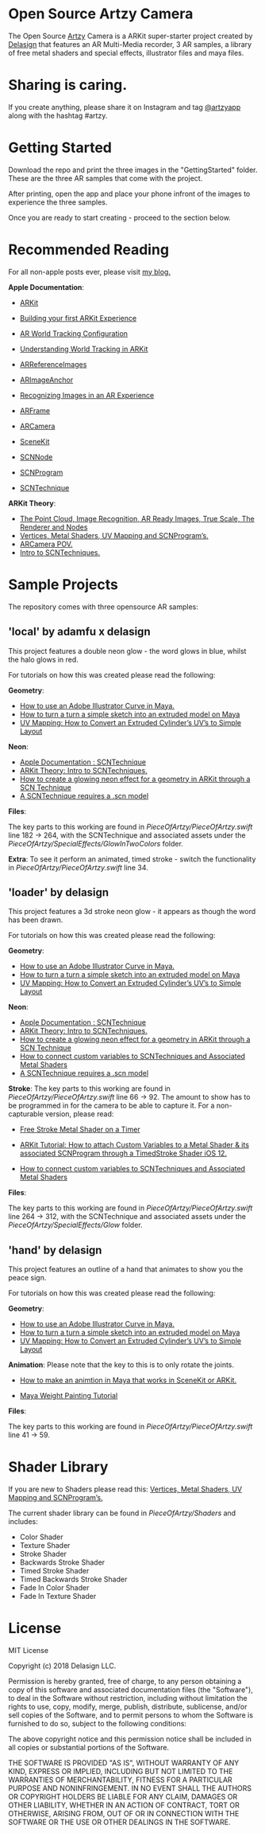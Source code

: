 # Open Source Artzy Camera

The Open Source <a href="http://www.artzyapp.com">Artzy</a> Camera is a ARKit super-starter project created by <a href="http://www.delasign.com">Delasign</a> that features an AR Multi-Media recorder, 3 AR samples, a library of free metal shaders and special effects, illustrator files and maya files.

# Sharing is caring.

If you create anything, please share it on Instagram and tag <a href="https://www.instagram.com/artzyapp/">@artzyapp</a> along with the hashtag #artzy.


# Getting Started
Download the repo and print the three images in the "GettingStarted" folder. These are the three AR samples that come with the project.

After printing, open the app and place your phone infront of the images to experience the three samples.

Once you are ready to start creating - proceed to the section below.

# Recommended Reading

For all non-apple posts ever, please visit <a href="http://www.oscardelahera.com/blog">my blog.</a>

<b>Apple Documentation</b>:

- <a href="https://developer.apple.com/documentation/arkit">ARKit</a>
- <a href="https://developer.apple.com/documentation/arkit/building_your_first_ar_experience">Building your first ARKit Experience</a>


- <a href="https://developer.apple.com/documentation/arkit/arworldtrackingconfiguration">AR World Tracking Configuration</a>
- <a href="https://developer.apple.com/documentation/arkit/understanding_world_tracking_in_arkit">Understanding World Tracking in ARKit</a>

- <a href="https://developer.apple.com/documentation/arkit/arreferenceimage">ARReferenceImages</a>
- <a href="https://developer.apple.com/documentation/arkit/arimageanchor">ARImageAnchor</a>
- <a href="https://developer.apple.com/documentation/arkit/recognizing_images_in_an_ar_experience">Recognizing Images in an AR Experience</a>


- <a href="https://developer.apple.com/documentation/arkit/arframe">ARFrame</a>
- <a href="https://developer.apple.com/documentation/arkit/arcamera">ARCamera</a>


- <a href="https://developer.apple.com/documentation/scenekit">SceneKit</a>
- <a href="https://developer.apple.com/documentation/scnnode">SCNNode</a>
- <a href="https://developer.apple.com/documentation/scnprogram">SCNProgram</a>
- <a href="https://developer.apple.com/documentation/scenekit/scntechnique">SCNTechnique</a>

<b>ARKit Theory</b>:

- <a href="https://medium.com/ar-tips-and-tricks/arkit-theory-the-point-cloud-image-recognition-ar-ready-images-true-scale-the-renderer-and-e1508398dd4">The Point Cloud, Image Recognition, AR Ready Images, True Scale, The Renderer and Nodes</a>
- <a href="https://medium.com/ar-tips-and-tricks/arkit-theory-vertices-metal-shaders-uv-mapping-and-scnprograms-445e9fc4c53f">Vertices, Metal Shaders, UV Mapping and SCNProgram’s.</a>
- <a href="https://medium.com/ar-tips-and-tricks/arkit-theory-arcamera-point-of-view-81e1fe7088e5">ARCamera POV.</a>
- <a href="https://medium.com/ar-tips-and-tricks/arkit-theory-an-introduction-to-scntechniques-710e024bc91e">Intro to SCNTechniques.</a>


# Sample Projects

The repository comes with three opensource AR samples:

## 'local' by adamfu x delasign

This project features a double neon glow - the word glows in blue, whilst the halo glows in red.

For tutorials on how this was created please read the following:

<b>Geometry</b>:

- <a href="https://medium.com/ar-tips-and-tricks/how-to-use-an-adobe-illustrator-curve-in-maya-7e7f189e7ed8">How to use an Adobe Illustrator Curve in Maya.</a>
- <a href="https://medium.com/ar-tips-and-tricks/how-to-turn-a-turn-a-simple-sketch-into-an-extruded-model-on-maya-5e9520ca5bc9">How to turn a turn a simple sketch into an extruded model on Maya</a>
- <a href="https://medium.com/ar-tips-and-tricks/uv-mapping-how-to-convert-an-extruded-cylinders-uv-s-to-simple-layout-1c6f9c20f31">UV Mapping: How to Convert an Extruded Cylinder’s UV’s to Simple Layout</a>

<b>Neon</b>:

- <a href="https://developer.apple.com/documentation/scenekit/scntechnique">Apple Documentation : SCNTechnique</a>
- <a href="https://medium.com/ar-tips-and-tricks/arkit-theory-an-introduction-to-scntechniques-710e024bc91e">ARKit Theory: Intro to SCNTechniques.</a>
- <a href="https://medium.com/ar-tips-and-tricks/how-to-create-a-glowing-neon-effect-for-a-geometry-in-arkit-through-an-scntechnique-22c70acd5f42">How to create a glowing neon effect for a geometry in ARKit through a SCN Technique</a>
- <a href="https://medium.com/ar-tips-and-tricks/a-scntechnique-requires-a-scn-model-filetype-b8cf01c93414">A SCNTechnique requires a .scn model</a>


<b>Files</b>:

The key parts to this working are found in *PieceOfArtzy/PieceOfArtzy.swift* line 182 -> 264, with the SCNTechnique and associated assets under the *PieceOfArtzy/SpecialEffects/GlowInTwoColors* folder.

<b>Extra</b>:
To see it perform an animated, timed stroke - switch the functionality in *PieceOfArtzy/PieceOfArtzy.swift* line 34.

## 'loader' by delasign

This project features a 3d stroke neon glow - it appears as though the word has been drawn.

For tutorials on how this was created please read the following:

<b>Geometry</b>:

- <a href="https://medium.com/ar-tips-and-tricks/how-to-use-an-adobe-illustrator-curve-in-maya-7e7f189e7ed8">How to use an Adobe Illustrator Curve in Maya.</a>
- <a href="https://medium.com/ar-tips-and-tricks/how-to-turn-a-turn-a-simple-sketch-into-an-extruded-model-on-maya-5e9520ca5bc9">How to turn a turn a simple sketch into an extruded model on Maya</a>
- <a href="https://medium.com/ar-tips-and-tricks/uv-mapping-how-to-convert-an-extruded-cylinders-uv-s-to-simple-layout-1c6f9c20f31">UV Mapping: How to Convert an Extruded Cylinder’s UV’s to Simple Layout</a>

<b>Neon</b>:

- <a href="https://developer.apple.com/documentation/scenekit/scntechnique">Apple Documentation : SCNTechnique</a>
- <a href="https://medium.com/ar-tips-and-tricks/arkit-theory-an-introduction-to-scntechniques-710e024bc91e">ARKit Theory: Intro to SCNTechniques.</a>
- <a href="https://medium.com/ar-tips-and-tricks/how-to-create-a-glowing-neon-effect-for-a-geometry-in-arkit-through-an-scntechnique-22c70acd5f42">How to create a glowing neon effect for a geometry in ARKit through a SCN Technique</a>
- <a href="https://medium.com/ar-tips-and-tricks/how-to-connect-custom-variables-to-scntechnique-and-associated-metal-shaders-419c6d00079f">How to connect custom variables to SCNTechniques and Associated Metal Shaders</a>
- <a href="https://medium.com/ar-tips-and-tricks/a-scntechnique-requires-a-scn-model-filetype-b8cf01c93414">A SCNTechnique requires a .scn model</a>

<b>Stroke</b>:
The key parts to this working are found in *PieceOfArtzy/PieceOfArtzy.swift* line 66 -> 92. The amount to show has to be programmed in for the camera to be able to capture it. For a non-capturable version, please read:

- <a href="https://medium.com/ar-tips-and-tricks/a-free-stroke-metal-shader-on-a-timer-for-arkit-ios-11-4-12-8c69cbcaae80">Free Stroke Metal Shader on a Timer</a>

- <a href="https://medium.com/ar-tips-and-tricks/arkit-tutorial-how-to-attach-custom-variables-to-a-metal-shader-its-associated-scnprogram-6f34cf436978">ARKit Tutorial: How to attach Custom Variables to a Metal Shader & its associated SCNProgram through a TimedStroke Shader iOS 12.</a>

- <a href="https://medium.com/ar-tips-and-tricks/how-to-connect-custom-variables-to-scntechnique-and-associated-metal-shaders-419c6d00079f">How to connect custom variables to SCNTechniques and Associated Metal Shaders</a>


<b>Files</b>:

The key parts to this working are found in *PieceOfArtzy/PieceOfArtzy.swift* line 264 -> 312, with the SCNTechnique and associated assets under the *PieceOfArtzy/SpecialEffects/Glow* folder.


## 'hand' by delasign

This project features an outline of a hand that animates to show you the peace sign.

For tutorials on how this was created please read the following:

<b>Geometry</b>:

- <a href="https://medium.com/ar-tips-and-tricks/how-to-use-an-adobe-illustrator-curve-in-maya-7e7f189e7ed8">How to use an Adobe Illustrator Curve in Maya.</a>
- <a href="https://medium.com/ar-tips-and-tricks/how-to-turn-a-turn-a-simple-sketch-into-an-extruded-model-on-maya-5e9520ca5bc9">How to turn a turn a simple sketch into an extruded model on Maya</a>
- <a href="https://medium.com/ar-tips-and-tricks/uv-mapping-how-to-convert-an-extruded-cylinders-uv-s-to-simple-layout-1c6f9c20f31">UV Mapping: How to Convert an Extruded Cylinder’s UV’s to Simple Layout</a>

<b>Animation</b>:
Please note that the key to this is to only rotate the joints.

- <a href="https://medium.com/ar-tips-and-tricks/how-to-create-an-animation-in-maya-and-make-it-work-in-scenekit-or-arkit-477333e5503c">How to make an animtion in Maya that works in SceneKit or ARKit.</a>

- <a href="https://www.youtube.com/watch?v=Fcl1fs7Bn_M">Maya Weight Painting Tutorial</a>

<b>Files</b>:

The key parts to this working are found in *PieceOfArtzy/PieceOfArtzy.swift* line 41 -> 59.


# Shader Library
If you are new to Shaders please read this: <a href="https://medium.com/ar-tips-and-tricks/arkit-theory-vertices-metal-shaders-uv-mapping-and-scnprograms-445e9fc4c53f">Vertices, Metal Shaders, UV Mapping and SCNProgram’s.</a>

The current shader library can be found in *PieceOfArtzy/Shaders* and includes:

- Color Shader
- Texture Shader
- Stroke Shader
- Backwards Stroke Shader
- Timed Stroke Shader
- Timed Backwards Stroke Shader
- Fade In Color Shader
- Fade In Texture Shader



# License
MIT License

Copyright (c) 2018 Delasign LLC.

Permission is hereby granted, free of charge, to any person obtaining a copy
of this software and associated documentation files (the "Software"), to deal
in the Software without restriction, including without limitation the rights
to use, copy, modify, merge, publish, distribute, sublicense, and/or sell
copies of the Software, and to permit persons to whom the Software is
furnished to do so, subject to the following conditions:

The above copyright notice and this permission notice shall be included in all
copies or substantial portions of the Software.

THE SOFTWARE IS PROVIDED "AS IS", WITHOUT WARRANTY OF ANY KIND, EXPRESS OR
IMPLIED, INCLUDING BUT NOT LIMITED TO THE WARRANTIES OF MERCHANTABILITY,
FITNESS FOR A PARTICULAR PURPOSE AND NONINFRINGEMENT. IN NO EVENT SHALL THE
AUTHORS OR COPYRIGHT HOLDERS BE LIABLE FOR ANY CLAIM, DAMAGES OR OTHER
LIABILITY, WHETHER IN AN ACTION OF CONTRACT, TORT OR OTHERWISE, ARISING FROM,
OUT OF OR IN CONNECTION WITH THE SOFTWARE OR THE USE OR OTHER DEALINGS IN THE
SOFTWARE.


